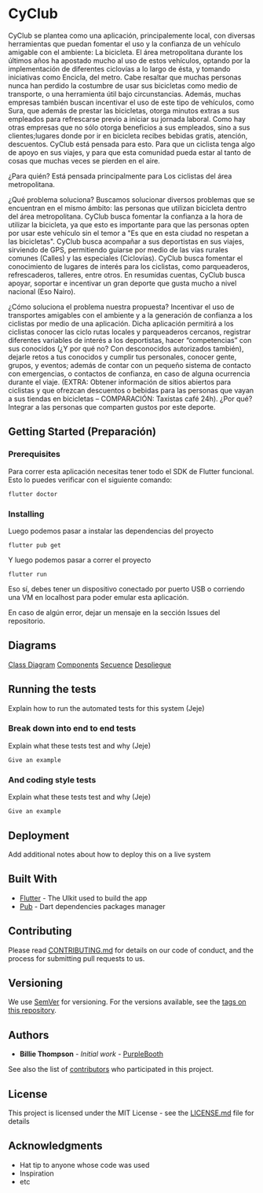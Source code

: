 # CyClub
CyClub se plantea como una aplicación, principalemente local, con diversas herramientas que puedan fomentar el uso y la confianza de un vehículo amigable con el ambiente: La bicicleta.
El área metropolitana durante los últimos años ha apostado mucho al uso de estos vehículos, optando por la implementación de diferentes ciclovías a lo largo de ésta, y tomando iniciativas como Encicla, del metro. Cabe resaltar que muchas personas nunca han perdido la costumbre de usar sus bicicletas como medio de transporte, o una herramienta útil bajo circunstancias.
Además, muchas empresas también buscan incentivar el uso de este tipo de vehículos, como Sura, que además de prestar las bicicletas, otorga minutos extras a sus empleados para refrescarse previo a iniciar su jornada laboral. Como hay otras empresas que no sólo otorga beneficios a sus empleados, sino a sus clientes;lugares donde por ir en bicicleta recibes bebidas gratis, atención, descuentos.
CyClub está pensada para esto. Para que un ciclista tenga algo de apoyo en sus viajes, y para que esta comunidad pueda estar al tanto de cosas que muchas veces se pierden en el aire.

¿Para quién?
Está pensada principalmente para Los ciclistas del área metropolitana. 

¿Qué problema soluciona?
Buscamos solucionar diversos problemas que se encuentran en el mismo ámbito: las personas que utilizan bicicleta dentro del área metropolitana.
CyClub busca fomentar la confianza a la hora de utilizar la bicicleta, ya que esto es importante para que las personas opten por usar este vehículo sin el temor a "Es que en esta ciudad no respetan a las bicicletas".
CyClub busca acompañar a sus deportistas en sus viajes, sirviendo de GPS, permitiendo guiarse por medio de las vías rurales comunes (Calles) y las especiales (Ciclovías).
CyClub busca fomentar el conocimiento de lugares de interés para los ciclistas, como parqueaderos, refrescaderos, talleres, entre otros.
En resumidas cuentas, CyClub busca apoyar, soportar e incentivar un gran deporte que gusta mucho a nivel nacional (Eso Nairo).

¿Cómo soluciona el problema nuestra propuesta? 
Incentivar el uso de transportes amigables con el ambiente y a la generación de confianza a los ciclistas por medio de una aplicación. Dicha aplicación permitirá a los ciclistas conocer las ciclo rutas locales y parqueaderos cercanos, registrar diferentes variables de interés a los deportistas, hacer “competencias” con sus conocidos (¿Y por qué no? Con desconocidos autorizados también), dejarle retos a tus conocidos y cumplir tus personales, conocer gente, grupos, y eventos; además de contar con un pequeño sistema de contacto con emergencias, o contactos de confianza, en caso de alguna ocurrencia durante el viaje. (EXTRA: Obtener información de sitios abiertos para ciclistas y que ofrezcan descuentos o bebidas para las personas que vayan a sus tiendas en bicicletas – COMPARACIÓN: Taxistas café 24h). ¿Por qué? Integrar a las personas que comparten gustos por este deporte.

## Getting Started (Preparación)

### Prerequisites

Para correr esta aplicación necesitas tener todo el SDK de Flutter funcional. Esto lo puedes verificar con el siguiente comando:

```
flutter doctor
```


### Installing
Luego podemos pasar a instalar las dependencias del proyecto

```
flutter pub get
```

Y luego podemos pasar a correr el proyecto

```
flutter run
```

Eso sí, debes tener un dispositivo conectado por puerto USB o corriendo una VM en localhost para poder emular esta aplicación.

En caso de algún error, dejar un mensaje en la sección Issues del repositorio.

## Diagrams
[Class Diagram](https://drive.google.com/file/d/13-jOCJGLrM23yjZLICsXhZrCxNviRbLV/view?usp=sharing)
[Components](https://drive.google.com/file/d/1GhUvz4JUSHw2SoXpA5nOu_xtsEtbLzqG/view?usp=sharing)
[Secuence](https://drive.google.com/file/d/1BJlk9t-don4Bg2ClXbUwe0X79M31J9j1/view?usp=sharing)
[Despliegue](https://drive.google.com/file/d/1mUy7kYZQQ0xejg2HLeQ4RZ9ABuX_3If1/view?usp=sharing)

## Running the tests

Explain how to run the automated tests for this system (Jeje)

### Break down into end to end tests

Explain what these tests test and why (Jeje)

```
Give an example
```

### And coding style tests

Explain what these tests test and why (Jeje)

```
Give an example
```

## Deployment

Add additional notes about how to deploy this on a live system

## Built With

* [Flutter](https://flutter.dev/) - The UIkit used to build the app
* [Pub](https://pub.dev/) - Dart dependencies packages manager

## Contributing

Please read [CONTRIBUTING.md](https://gist.github.com/PurpleBooth/b24679402957c63ec426) for details on our code of conduct, and the process for submitting pull requests to us.

## Versioning

We use [SemVer](http://semver.org/) for versioning. For the versions available, see the [tags on this repository](https://github.com/your/project/tags). 

## Authors

* **Billie Thompson** - *Initial work* - [PurpleBooth](https://github.com/PurpleBooth)

See also the list of [contributors](https://github.com/your/project/contributors) who participated in this project.

## License

This project is licensed under the MIT License - see the [LICENSE.md](LICENSE.md) file for details

## Acknowledgments

* Hat tip to anyone whose code was used
* Inspiration
* etc

